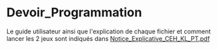 # Devoir_Programmation

Le guide utilisateur ainsi que l'explication de chaque fichier et comment lancer les 2 jeux sont indiqués dans [Notice_Explicative_CEH_KL_PT.pdf]()
